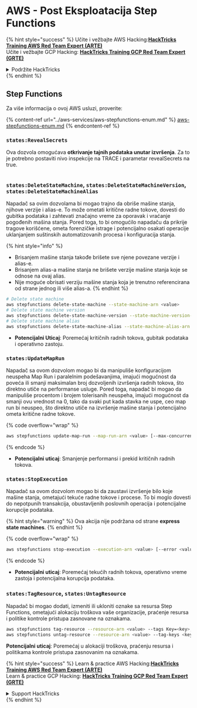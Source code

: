 # AWS - Post Eksploatacija Step Functions

{% hint style="success" %}
Učite i vežbajte AWS Hacking:<img src="../../../.gitbook/assets/image (1) (1) (1) (1).png" alt="" data-size="line">[**HackTricks Training AWS Red Team Expert (ARTE)**](https://training.hacktricks.xyz/courses/arte)<img src="../../../.gitbook/assets/image (1) (1) (1) (1).png" alt="" data-size="line">\
Učite i vežbajte GCP Hacking: <img src="../../../.gitbook/assets/image (2) (1).png" alt="" data-size="line">[**HackTricks Training GCP Red Team Expert (GRTE)**<img src="../../../.gitbook/assets/image (2) (1).png" alt="" data-size="line">](https://training.hacktricks.xyz/courses/grte)

<details>

<summary>Podržite HackTricks</summary>

* Proverite [**planove pretplate**](https://github.com/sponsors/carlospolop)!
* **Pridružite se** 💬 [**Discord grupi**](https://discord.gg/hRep4RUj7f) ili [**telegram grupi**](https://t.me/peass) ili **pratite** nas na **Twitteru** 🐦 [**@hacktricks\_live**](https://twitter.com/hacktricks_live)**.**
* **Podelite hakerske trikove slanjem PR-ova na** [**HackTricks**](https://github.com/carlospolop/hacktricks) i [**HackTricks Cloud**](https://github.com/carlospolop/hacktricks-cloud) github repozitorijume.

</details>
{% endhint %}

## Step Functions

Za više informacija o ovoj AWS usluzi, proverite:

{% content-ref url="../aws-services/aws-stepfunctions-enum.md" %}
[aws-stepfunctions-enum.md](../aws-services/aws-stepfunctions-enum.md)
{% endcontent-ref %}

### `states:RevealSecrets`

Ova dozvola omogućava **otkrivanje tajnih podataka unutar izvršenja**. Za to je potrebno postaviti nivo inspekcije na TRACE i parametar revealSecrets na true.

<figure><img src="../../../.gitbook/assets/image (348).png" alt=""><figcaption></figcaption></figure>

### `states:DeleteStateMachine`, `states:DeleteStateMachineVersion`, `states:DeleteStateMachineAlias`

Napadač sa ovim dozvolama bi mogao trajno da obriše mašine stanja, njihove verzije i alias-e. To može ometati kritične radne tokove, dovesti do gubitka podataka i zahtevati značajno vreme za oporavak i vraćanje pogođenih mašina stanja. Pored toga, to bi omogućilo napadaču da prikrije tragove korišćene, ometa forenzičke istrage i potencijalno osakati operacije uklanjanjem suštinskih automatizovanih procesa i konfiguracija stanja.

{% hint style="info" %}
* Brisanjem mašine stanja takođe brišete sve njene povezane verzije i alias-e.
* Brisanjem alias-a mašine stanja ne brišete verzije mašine stanja koje se odnose na ovaj alias.
* Nije moguće obrisati verziju mašine stanja koja je trenutno referencirana od strane jednog ili više alias-a.
{% endhint %}
```bash
# Delete state machine
aws stepfunctions delete-state-machine --state-machine-arn <value>
# Delete state machine version
aws stepfunctions delete-state-machine-version --state-machine-version-arn <value>
# Delete state machine alias
aws stepfunctions delete-state-machine-alias --state-machine-alias-arn <value>
```
* **Potencijalni Uticaj**: Poremećaj kritičnih radnih tokova, gubitak podataka i operativno zastoju.

### `states:UpdateMapRun`

Napadač sa ovom dozvolom mogao bi da manipuliše konfiguracijom neuspeha Map Run i paralelnim podešavanjima, imajući mogućnost da poveća ili smanji maksimalan broj dozvoljenih izvršenja radnih tokova, što direktno utiče na performanse usluge. Pored toga, napadač bi mogao da manipuliše procentom i brojem tolerisanih neuspeha, imajući mogućnost da smanji ovu vrednost na 0, tako da svaki put kada stavka ne uspe, ceo map run bi neuspeo, što direktno utiče na izvršenje mašine stanja i potencijalno ometa kritične radne tokove.

{% code overflow="wrap" %}
```bash
aws stepfunctions update-map-run --map-run-arn <value> [--max-concurrency <value>] [--tolerated-failure-percentage <value>] [--tolerated-failure-count <value>]
```
{% endcode %}

* **Potencijalni uticaj**: Smanjenje performansi i prekid kritičnih radnih tokova.

### `states:StopExecution`

Napadač sa ovom dozvolom mogao bi da zaustavi izvršenje bilo koje mašine stanja, ometajući tekuće radne tokove i procese. To bi moglo dovesti do nepotpunih transakcija, obustavljenih poslovnih operacija i potencijalne korupcije podataka.

{% hint style="warning" %}
Ova akcija nije podržana od strane **express state machines**.
{% endhint %}

{% code overflow="wrap" %}
```bash
aws stepfunctions stop-execution --execution-arn <value> [--error <value>] [--cause <value>]
```
{% endcode %}

* **Potencijalni uticaj**: Poremećaj tekućih radnih tokova, operativno vreme zastoja i potencijalna korupcija podataka.

### `states:TagResource`, `states:UntagResource`

Napadač bi mogao dodati, izmeniti ili ukloniti oznake sa resursa Step Functions, ometajući alokaciju troškova vaše organizacije, praćenje resursa i politike kontrole pristupa zasnovane na oznakama.
```bash
aws stepfunctions tag-resource --resource-arn <value> --tags Key=<key>,Value=<value>
aws stepfunctions untag-resource --resource-arn <value> --tag-keys <key>
```
**Potencijalni uticaj**: Poremećaj u alokaciji troškova, praćenju resursa i politikama kontrole pristupa zasnovanim na oznakama.

{% hint style="success" %}
Learn & practice AWS Hacking:<img src="../../../.gitbook/assets/image (1) (1) (1) (1).png" alt="" data-size="line">[**HackTricks Training AWS Red Team Expert (ARTE)**](https://training.hacktricks.xyz/courses/arte)<img src="../../../.gitbook/assets/image (1) (1) (1) (1).png" alt="" data-size="line">\
Learn & practice GCP Hacking: <img src="../../../.gitbook/assets/image (2) (1).png" alt="" data-size="line">[**HackTricks Training GCP Red Team Expert (GRTE)**<img src="../../../.gitbook/assets/image (2) (1).png" alt="" data-size="line">](https://training.hacktricks.xyz/courses/grte)

<details>

<summary>Support HackTricks</summary>

* Check the [**subscription plans**](https://github.com/sponsors/carlospolop)!
* **Join the** 💬 [**Discord group**](https://discord.gg/hRep4RUj7f) or the [**telegram group**](https://t.me/peass) or **follow** us on **Twitter** 🐦 [**@hacktricks\_live**](https://twitter.com/hacktricks_live)**.**
* **Share hacking tricks by submitting PRs to the** [**HackTricks**](https://github.com/carlospolop/hacktricks) and [**HackTricks Cloud**](https://github.com/carlospolop/hacktricks-cloud) github repos.

</details>
{% endhint %}
